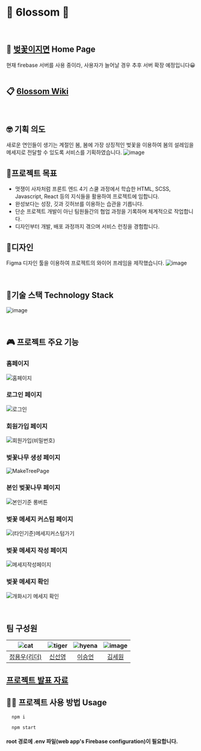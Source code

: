 # 🌸 6lossom 🌸

​

## 🌸 [벚꽃이지면](https://message-of-cherryblossom.vercel.app/) Home Page
현재 firebase 서버를 사용 중이라, 사용자가 늘어날 경우 추후 서버 확장 예정입니다😀
​

## 📋 [6lossom Wiki](https://github.com/cherry-6lossom/6lossom/wiki)

​

## 🤓 기획 의도
새로운 연인들이 생기는 계절인 봄, 봄에 가장 상징적인 벚꽃을 이용하여 봄의 설레임을 메세지로 전달할 수 있도록 서비스를 기획하였습니다.
![image](https://user-images.githubusercontent.com/48400229/228264507-c2a32e67-913c-42a3-ae6a-b731518a2e2a.png)
​

## 🚩프로젝트 목표 
 - 멋쟁이 사자처럼 프론트 엔드 4기 스쿨 과정에서 학습한 HTML, SCSS, Javascript, React 등의 지식들을 활용하여 프로젝트에 임합니다.
 - 완성보다는 성장, 깃과 깃허브를 이용하는 습관을 기릅니다.
 - 단순 프로젝트 개발이 아닌 팀원들간의 협업 과정을 기록하며 체계적으로 작업합니다.
 - 디자인부터 개발, 배포 과정까지 겪으며 서비스 런칭을 경험합니다.
​

## 🎨디자인
Figma 디자인 툴을 이용하여 프로젝트의 와이어 프레임을 제작했습니다.
![image](https://user-images.githubusercontent.com/48400229/228263798-e73a472f-e91e-4f19-8f20-3a4dfaf07d77.png)

​

## 🔧기술 스택 Technology Stack

![image](https://user-images.githubusercontent.com/48400229/228272707-cb85f0a4-a5b0-4f0f-a3ee-c2a564366933.png)

​

## 🎮 프로젝트 주요 기능 
### 홈페이지

![홈페이지](https://user-images.githubusercontent.com/48400229/228270960-4de64871-5dd8-4615-8929-486a27313ea4.gif)

### 로그인 페이지

![로그인](https://user-images.githubusercontent.com/48400229/228267338-8f072e07-7d93-4bd5-913f-50b50925ba96.gif)

### 회원가입 페이지

![회원가입(비밀번호)](https://user-images.githubusercontent.com/48400229/228267775-57b722e9-64ae-4e0c-b398-a9b0fb15df59.gif)

### 벚꽃나무 생성 페이지

![MakeTreePage](https://user-images.githubusercontent.com/48400229/228268613-6d7df612-2ac1-4a85-a499-0f225277e0df.gif)

### 본인 벚꽃나무 페이지

![본인기준 롱버튼](https://user-images.githubusercontent.com/48400229/228269292-83706df4-089a-4248-9521-f22b391fde1c.gif)

### 벚꽃 메세지 커스텀 페이지

![(타인기준)메세지커스텀가기](https://user-images.githubusercontent.com/48400229/228269863-4cf649e3-411b-42e5-a84f-9c0e850ca029.gif)

### 벚꽃 메세지 작성 페이지

![메세지작성페이지](https://user-images.githubusercontent.com/48400229/228269923-31b89ab7-5f3e-4fdf-97a0-6ca48f4a53c0.gif)


### 벚꽃 메세지 확인

![개화시기 메세지 확인](https://user-images.githubusercontent.com/48400229/228271184-9199a156-672c-4d38-805f-17071ca7691c.gif)

​

## 팀 구성원

|![cat](https://user-images.githubusercontent.com/48400229/227978664-d8dc651f-ae44-401f-904c-e5bd1397444a.png)|![tiger](https://user-images.githubusercontent.com/48400229/227978801-dec1461f-a2c3-442d-87a1-de0ad975b049.png)|![hyena](https://user-images.githubusercontent.com/48400229/227978817-c5578094-2391-499c-a2bd-ba28212c32ff.png)|![image](https://user-images.githubusercontent.com/55061153/228149144-69f792be-331c-4ebe-b695-ff9d1929f40d.png)|
|:---:|:---:|:---:|:---:|
|[정용우(리더)](https://github.com/qpsqps123)|[신선영](https://github.com/SSY1203)|[이승언](https://github.com/Eonii2)|[김세원](https://github.com/KMSWN)|


## [프로젝트 발표 자료](https://docs.google.com/presentation/d/1AjO5vUGDzHYTQtauhCiBbFJ5zW8ovE8an88FbZRYsGM/edit#slide=id.g227efeae027_1_29)

## 🧑‍💻 프로젝트 사용 방법 Usage

```
  npm i
  
  npm start
```

#### root 경로에 .env 파일(web app's Firebase configuration)이 필요합니다.
